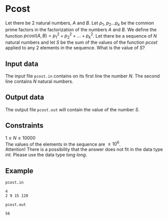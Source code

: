 # Pcost

Let there be 2 natural numbers, $A$ and $B$. Let $p_1$, $p_2 \dots p_k$ be the common prime factors in the factorization of the numbers $A$ and $B$. We define the function $pcost(A, B) = p_1^2 + p_2^2 + \dots + p_k^2$. Let there be a sequence of $N$ natural numbers and let $S$ be the sum of the values of the function $pcost$ applied to any 2 elements in the sequence. What is the value of $S$?

## Input data

The input file `pcost.in` contains on its first line the number $N$. The second line contains $N$ natural numbers.

## Output data

The output file `pcost.out` will contain the value of the number $S$.

## Constraints

$1 \leq N \leq 10000$  
The values of the elements in the sequence are $\leq 10^6$.  
Attention! There is a possibility that the answer does not fit in the data type $int$. Please use the data type $long$ $long$.

## Example

`pcost.in`  
```
4  
2 9 15 120  
```

`pcost.out`  
```
56  
```